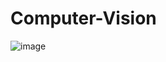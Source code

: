 # Computer-Vision
 ![image](https://github.com/user-attachments/assets/ab0d0e97-bb41-4597-8d29-2ee4899425e6)

